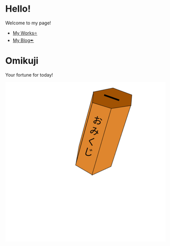 # Hello!

Welcome to my page!

- [My Works⭐](https://banatech.net)
- [My Blog✒](https://banatech.net/blog)

# Omikuji
Your fortune for today!

<!-- Omikuji Start -->
![omikuji](gif/anim1.gif)
<!-- Omikuji End -->
